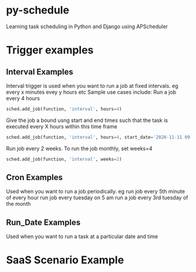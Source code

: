 # py-schedule
Learning task scheduling in Python and Django using APScheduler

# Trigger examples

## Interval Examples
Interval trigger is used when you want to run a job
at fixed intervals. eg every x minutes evey y hours etc
Sample use cases include:
Run a job every 4 hours
```python
sched.add_job(function, 'interval', hours=4)
```
Give the job a bound usng start and end times such that the task is executed every X hours within this time frame
```python
sched.add_job(function, 'interval', hours=4, start_date='2020-11-11 09:00:00', end_date='2021-01-25 11:00:00'
```
Run job every 2 weeks. To run the job monthly, set weeks=4
```python
sched.add_job(function, 'interval', weeks=2)
```
## Cron Examples
Used when you want to run a job periodically.
eg run job every 5th minute of every hour
run job every tuesday on 5 am
run a job every 3rd tuesday of the month
## Run_Date Examples
Used when you want to run a task at a particular date and time
# SaaS Scenario Example
